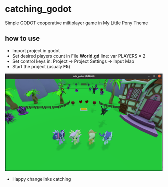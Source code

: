 # catching_godot
Simple GODOT cooperative miltiplayer game in My Little Pony Theme

## how to use 
- Import project in godot
- Set desired players count in File **World.gd** line: var PLAYERS = 2
- Set control keys in: Project -> Project Settings -> Input Map
- Start the project (usualy **F5**)

![screenshot](https://github.com/GeorgeRadev/mlp_godot/blob/main/mlp_screenshot.png?raw=true)

- Happy changelinks catching
